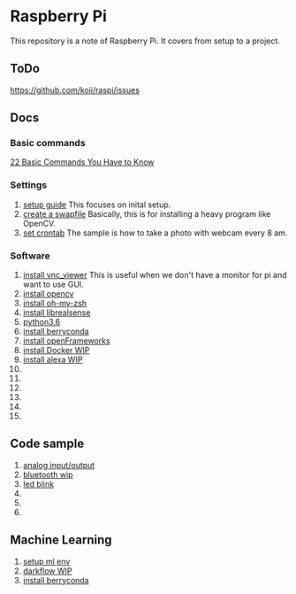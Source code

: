 # Raspberry Pi

This repository is a note of Raspberry Pi. It covers from setup to a project.

## ToDo
https://github.com/koji/raspi/issues



## Docs

### Basic commands
[22 Basic Commands You Have to Know](https://github.com/koji/RaspberyPi-Note/blob/master/commands.md)

### Settings

1. [setup guide](https://github.com/koji/RaspberyPi-Note/blob/master/doc/setup/README.md) This focuses on inital setup.
2. [create a swapfile](https://github.com/koji/RaspberyPi-Note/blob/master/doc/setup/swapfile.md)
Basically, this is for installing a heavy program like OpenCV.  
3. [set crontab](https://github.com/koji/RaspberyPi-Note/blob/master/doc/setup/crontab_settings.md) The sample is how to take a photo with webcam every 8 am.



### Software
1. [install vnc_viewer](https://github.com/koji/RaspberyPi-Note/blob/master/doc/setup/vnc_viewer.md) This is useful when we don't have a monitor for pi and want to use GUI.
2. [install opencv](https://github.com/koji/RaspberyPi-Note/blob/master/doc/software_installation/install_opencv.md)
3. [install oh-my-zsh](https://github.com/koji/RaspberyPi-Note/blob/master/doc/software_installation/install_oh-my-zsh.md)
4. [install librealsense](https://github.com/koji/RaspberyPi-Note/blob/master/doc/software_installation/install_librealsense.md)
5. [python3.6](https://github.com/koji/RaspberyPi-Note/blob/master/doc/software_installation/install_python3.6.md)
6. [install berryconda](https://github.com/koji/RaspberyPi-Note/blob/master/doc/software_installation/install_berryconda.md)
7. [install openFrameworks](https://github.com/koji/RaspberyPi-Note/blob/master/doc/software_installation/install_openFrameworks.md)
8. [install Docker WIP](https://github.com/koji/RaspberyPi-Note/blob/master/doc/software_installation/install_%20docker.md)
9. [install alexa WIP]()
10. []()
11. []()
12. []()
13. []()
14. []()
15. []()

## Code sample
1. [analog input/output](https://github.com/koji/RaspberyPi-Note/tree/master/sample/analog)
2. [bluetooth wip](https://github.com/koji/RaspberyPi-Note/tree/master/sample/ios_bluetooth)
3. [led blink](https://github.com/koji/RaspberyPi-Note/tree/master/sample/led_blink)
4. []()
5. []()
6. []()


## Machine Learning
1. [setup ml env](https://github.com/koji/RaspberyPi-Note/blob/master/doc/software_installation/install_machine_learning.md)
2. [darkflow WIP]()
3. [install berryconda](https://github.com/koji/RaspberyPi-Note/blob/master/doc/software_installation/install_berryconda.md)
